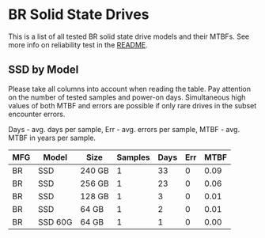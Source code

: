 BR Solid State Drives
=====================

This is a list of all tested BR solid state drive models and their MTBFs. See
more info on reliability test in the [README](https://github.com/linuxhw/SMART).

SSD by Model
------------

Please take all columns into account when reading the table. Pay attention on the
number of tested samples and power-on days. Simultaneous high values of both MTBF
and errors are possible if only rare drives in the subset encounter errors.

Days - avg. days per sample,
Err  - avg. errors per sample,
MTBF - avg. MTBF in years per sample.

| MFG       | Model              | Size   | Samples | Days  | Err   | MTBF |
|-----------|--------------------|--------|---------|-------|-------|------|
| BR        | SSD                | 240 GB | 1       | 33    | 0     | 0.09   |
| BR        | SSD                | 256 GB | 1       | 23    | 0     | 0.06   |
| BR        | SSD                | 128 GB | 1       | 3     | 0     | 0.01   |
| BR        | SSD                | 64 GB  | 1       | 2     | 0     | 0.01   |
| BR        | SSD 60G            | 64 GB  | 1       | 1     | 0     | 0.00   |
